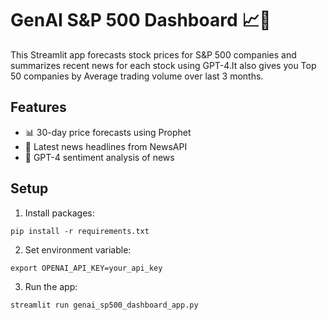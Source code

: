 
# GenAI S&P 500 Dashboard 📈🤖

This Streamlit app forecasts stock prices for S&P 500 companies and summarizes recent news for each stock using GPT-4.It also gives you Top 50 companies by Average trading volume over last 3 months.

## Features
- 📊 30-day price forecasts using Prophet
- 📰 Latest news headlines from NewsAPI
- 🤖 GPT-4 sentiment analysis of news

## Setup

1. Install packages:
```
pip install -r requirements.txt
```

2. Set environment variable:
```
export OPENAI_API_KEY=your_api_key
```

3. Run the app:
```
streamlit run genai_sp500_dashboard_app.py
```
